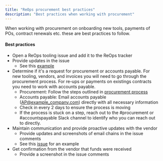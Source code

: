 ```yaml
---
title: "ReOps procurement best practices"
description: "Best practices when working with procurement"
---
```


When working with procurement on onboarding new tools, payments of POs, contract renewals etc. these are best practices to follow.

#### Best practices

- Open a ReOps tooling issue and add it to the ReOps tracker
- Provide updates in the issue
  - See this [example](https://example_company.com/example_company-org/ux-research/-/issues/2243)
- Determine if it's a request for procurement or accounts payable. For new tooling, vendors, and invoices you will need to go through the procurement process. For re-ups or payments on existings contracts you need to work with accounts payable.
  - Procurement: Follow the steps outlined in [procurement process](/handbook/finance/procurement/#--what-is-the-procurement-process-at-example_company)
  - Accounts payable: Email accounts payable (AP@example_company.com) directly with all necessary information
  - Check in every 2 days to ensure the process is moving
  - If the process is stuck on a step, reach out to the #procurement or #accountspayable Slack channel to identify who you can reach out to directly.
- Maintain communication and provide proactive updates with the vendor
  - Provide updates and screenshots of email chains in the issue comments
  - See this [issue](https://example_company.com/example_company-org/ux-research/-/issues/2242) for an example
- Get confirmation from the vendor that funds were received
  - Provide a screenshot in the issue comments
